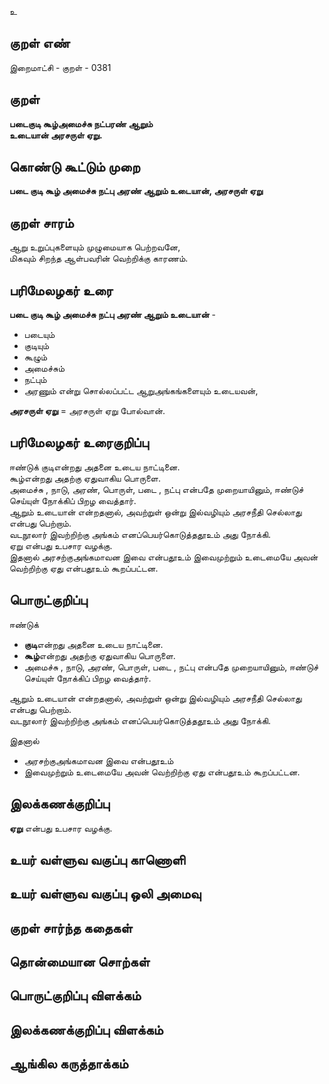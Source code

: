 உ

## குறள் எண் 

இறைமாட்சி - குறள் - 0381   

## குறள் 

**படைகுடி கூழ்அமைச்சு நட்பரண் ஆறும்  
உடையான் அரசருள் ஏறு.**

## கொண்டு கூட்டும் முறை

**படை குடி கூழ் அமைச்சு நட்பு அரண் ஆறும் உடையான், அரசருள் ஏறு**

## குறள் சாரம் 

ஆறு உறுப்புகளையும் முழுமையாக பெற்றவனே,  
மிகவும் சிறந்த ஆள்பவரின் வெற்றிக்கு காரணம்.  

## பரிமேலழகர் உரை

**படை குடி கூழ் அமைச்சு நட்பு அரண் ஆறும் உடையான்** -   
* படையும்  
* குடியும்  
* கூழும்  
* அமைச்சும்  
* நட்பும்  
* அரணும் என்று சொல்லப்பட்ட ஆறுஅங்கங்களையும் உடையவன்,  

**அரசருள் ஏறு** = அரசருள் ஏறு போல்வான்.  

## பரிமேலழகர் உரைகுறிப்பு   

ஈண்டுக் குடிஎன்றது அதனை உடைய நாட்டினை.  
கூழ்என்றது அதற்கு ஏதுவாகிய பொருளை.  
அமைச்சு , நாடு, அரண், பொருள், படை , நட்பு என்பதே முறையாயினும், ஈண்டுச் செய்யுள் நோக்கிப் பிறழ வைத்தார்.  
ஆறும் உடையான் என்றதனால், அவற்றுள் ஒன்று இல்வழியும் அரசநீதி செல்லாது என்பது பெற்றாம்.  
வடநூலார் இவற்றிற்கு அங்கம் எனப்பெயர்கொடுத்ததூஉம் அது நோக்கி.   
ஏறு என்பது உபசார வழக்கு.  
இதனால் அரசற்குஅங்கமாவன இவை என்பதூஉம் இவைமுற்றும் உடைமையே அவன் வெற்றிற்கு ஏது என்பதூஉம் கூறப்பட்டன.    

## பொருட்குறிப்பு 

ஈண்டுக்  
* **குடி**என்றது அதனை உடைய நாட்டினை.  
* **கூழ்**என்றது அதற்கு ஏதுவாகிய பொருளை.  
* அமைச்சு , நாடு, அரண், பொருள், படை , நட்பு என்பதே முறையாயினும், ஈண்டுச் செய்யுள் நோக்கிப் பிறழ வைத்தார்.  

ஆறும் உடையான் என்றதனால், அவற்றுள் ஒன்று இல்வழியும் அரசநீதி செல்லாது என்பது பெற்றாம்.  
வடநூலார் இவற்றிற்கு அங்கம் எனப்பெயர்கொடுத்ததூஉம் அது நோக்கி.   

இதனால்   
* அரசற்குஅங்கமாவன இவை என்பதூஉம்   
* இவைமுற்றும் உடைமையே அவன் வெற்றிற்கு ஏது என்பதூஉம் கூறப்பட்டன.  

## இலக்கணக்குறிப்பு  

**ஏறு** என்பது உபசார வழக்கு.   

## உயர் வள்ளுவ வகுப்பு காணொளி


## உயர் வள்ளுவ வகுப்பு ஒலி அமைவு 

 
## குறள் சார்ந்த கதைகள் 


## தொன்மையான சொற்கள்


## பொருட்குறிப்பு விளக்கம்


## இலக்கணக்குறிப்பு விளக்கம்


## ஆங்கில கருத்தாக்கம் 


